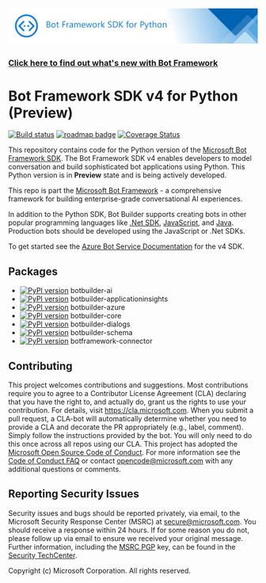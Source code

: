 # ![Bot Framework SDK v4 Python](./doc/media/FrameWorkPython.png)

### [Click here to find out what's new with Bot Framework](https://github.com/Microsoft/botframework/blob/master/whats-new.md#whats-new)

# Bot Framework SDK v4 for Python (Preview)
[![Build status](https://fuselabs.visualstudio.com/SDK_v4/_apis/build/status/Python/SDK_v4-Python-CI)](https://fuselabs.visualstudio.com/SDK_v4/_build/latest?definitionId=431)
[![roadmap badge](https://img.shields.io/badge/visit%20the-roadmap-blue.svg)](https://github.com/Microsoft/botbuilder-python/wiki/Roadmap)
[![Coverage Status](https://coveralls.io/repos/github/microsoft/botbuilder-python/badge.svg?branch=axsuarez/formatting-and-style)](https://coveralls.io/github/microsoft/botbuilder-python?branch=axsuarez/formatting-and-style)

This repository contains code for the Python version of the [Microsoft Bot Framework SDK](https://github.com/Microsoft/botbuilder). The Bot Framework SDK v4 enables developers to model conversation and build sophisticated bot applications using Python.  This Python version is in **Preview** state and is being actively developed.

This repo is part the [Microsoft Bot Framework](https://github.com/Microsoft/botframework) - a comprehensive framework for building enterprise-grade conversational AI experiences.

In addition to the Python SDK, Bot Builder supports creating bots in other popular programming languages like [.Net SDK](https://github.com/Microsoft/botbuilder-dotnet), [JavaScript](https://github.com/Microsoft/botbuilder-js), and [Java](https://github.com/Microsoft/botbuilder-java). Production bots should be developed using the JavaScript or .Net SDKs.

To get started see the [Azure Bot Service Documentation](https://docs.microsoft.com/en-us/azure/bot-service/?view=azure-bot-service-4.0) for the v4 SDK.

## Packages

- [![PyPI version](https://badge.fury.io/py/botbuilder-ai.svg)](https://pypi.org/project/botbuilder-ai/) botbuilder-ai
- [![PyPI version](https://badge.fury.io/py/botbuilder-applicationinsights.svg)](https://pypi.org/project/botbuilder-applicationinsights/) botbuilder-applicationinsights
- [![PyPI version](https://badge.fury.io/py/botbuilder-azure.svg)](https://pypi.org/project/botbuilder-azure/) botbuilder-azure
- [![PyPI version](https://badge.fury.io/py/botbuilder-core.svg)](https://pypi.org/project/botbuilder-core/) botbuilder-core
- [![PyPI version](https://badge.fury.io/py/botbuilder-dialogs.svg)](https://pypi.org/project/botbuilder-dialogs/) botbuilder-dialogs
- [![PyPI version](https://badge.fury.io/py/botbuilder-schema.svg)](https://pypi.org/project/botbuilder-schema/) botbuilder-schema
- [![PyPI version](https://badge.fury.io/py/botframework-connector.svg)](https://pypi.org/project/botframework-connector/) botframework-connector

## Contributing
This project welcomes contributions and suggestions. Most contributions require you to agree to a
Contributor License Agreement (CLA) declaring that you have the right to, and actually do, grant us
the rights to use your contribution. For details, visit https://cla.microsoft.com.
When you submit a pull request, a CLA-bot will automatically determine whether you need to provide
a CLA and decorate the PR appropriately (e.g., label, comment). Simply follow the instructions
provided by the bot. You will only need to do this once across all repos using our CLA.
This project has adopted the [Microsoft Open Source Code of Conduct](https://opensource.microsoft.com/codeofconduct/).
For more information see the [Code of Conduct FAQ](https://opensource.microsoft.com/codeofconduct/faq/) or
contact [opencode@microsoft.com](mailto:opencode@microsoft.com) with any additional questions or comments.

## Reporting Security Issues
Security issues and bugs should be reported privately, via email, to the Microsoft Security Response Center (MSRC) at [secure@microsoft.com](mailto:secure@microsoft.com). You should receive a response within 24 hours. If for some reason you do not, please follow up via email to ensure we received your original message. Further information, including the [MSRC PGP](https://technet.microsoft.com/en-us/security/dn606155) key, can be found in the [Security TechCenter](https://technet.microsoft.com/en-us/security/default).

Copyright (c) Microsoft Corporation. All rights reserved.
